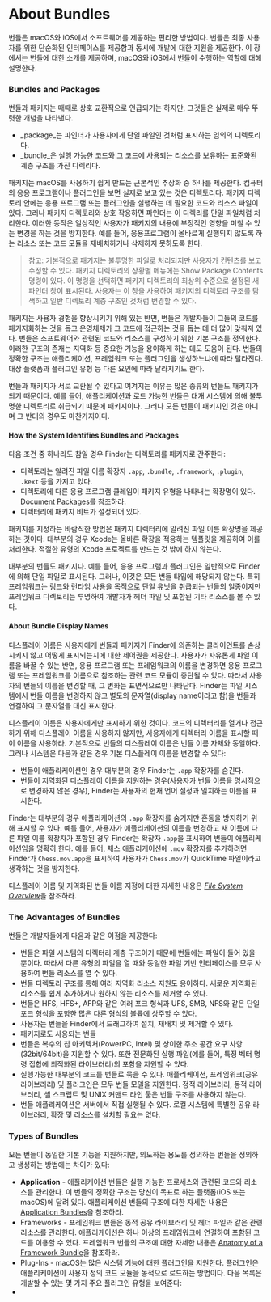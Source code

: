 # About Bundles

번들은 macOS와 iOS에서 소프트웨어를 제공하는 편리한 방법이다. 번들은 최종 사용자를 위한 단순화된 인터페이스를 제공함과 동시에 개발에 대한 지원을 제공한다. 이 장에서는 번들에 대한 소개를 제공하며, macOS와 iOS에서 번들이 수행하는 역할에 대해 설명한다.

### Bundles and Packages

번들과 패키지는 때때로 상호 교환적으로 언급되기는 하지만, 그것들은 실제로 매우 뚜렷한 개념을 나타낸다.

* _package_는 파인더가 사용자에게 단일 파일인 것처럼 표시하는 임의의 디렉토리다.
* _bundle_은 실행 가능한 코드와 그 코드에 사용되는 리소스를 보유하는 표준화된 계층 구조를 가진 디렉리다.

패키지는 macOS를 사용하기 쉽게 만드는 근본적인 추상화 중 하나를 제공한다. 컴퓨터의 응용 프로그램이나 플러그인을 보면 실제로 보고 있는 것은 디렉토리다. 패키지 디렉토리 안에는 응용 프로그램 또는 플러그인을 실행하는 데 필요한 코드와 리소스 파일이 있다. 그러나 패키지 디렉토리와 상호 작용하면 파인더는 이 디렉리를 단일 파일처럼 처리한다. 이러한 동작은 일상적인 사용자가 패키지의 내용에 부정적인 영향을 미칠 수 있는 변경을 하는 것을 방지한다. 예를 들어, 응용프로그램이 올바르게 실행되지 않도록 하는 리소스 또는 코드 모듈을 재배치하거나 삭제하지 못하도록 한다.

> 참고: 기본적으로 패키지는 불투명한 파일로 처리되지만 사용자가 컨텐츠를 보고 수정할 수 있다. 패키지 디렉토리의 상황별 메뉴에는 Show Package Contents 명령이 있다. 이 명령을 선택하면 패키지 디렉토리의 최상위 수준으로 설정된 새 파인더 창이 표시된다. 사용자는 이 창을 사용하여 패키지의 디렉토리 구조를 탐색하고 일반 디렉토리 계층 구조인 것처럼 변경할 수 있다.

패키지는 사용자 경험을 향상시키기 위해 있는 반면, 번들은 개발자들이 그들의 코드를 패키지화하는 것을 돕고 운영체제가 그 코드에 접근하는 것을 돕는 데 더 많이 맞춰져 있다. 번들은 소프트웨어와 관련된 코드와 리소스를 구성하기 위한 기본 구조를 정의한다. 이러한 구조의 존재는 지역화 등 중요한 기능을 용이하게 하는 데도 도움이 된다. 번들의 정확한 구조는 애플리케이션, 프레임워크 또는 플러그인을 생성하느냐에 따라 달라진다. 대상 플랫폼과 플러그인 유형 등 다른 요인에 따라 달라지기도 한다.

번들과 패키지가 서로 교환될 수 있다고 여겨지는 이유는 많은 종류의 번들도 패키지가 되기 때문이다. 예를 들어, 애플리케이션과 로드 가능한 번들은 대개 시스템에 의해 불투명한 디렉토리로 취급되기 때문에 패키지이다. 그러나 모든 번들이 패키지인 것은 아니며 그 반대의 경우도 마찬가지이다.

#### How the System Identifies Bundles and Packages

다음 조건 중 하나라도 참일 경우 Finder는 디렉토리를 패키지로 간주한다:

* 디렉토리는 알려진 파일 이름 확장자 `.app`, `.bundle`, `.framework`, `.plugin`, `.kext` 등을 가지고 있다.
* 디렉토리에 다른 응용 프로그램 클레임이 패키지 유형을 나타내는 확장명이 있다. [Document Packages](https://developer.apple.com/library/archive/documentation/CoreFoundation/Conceptual/CFBundles/DocumentPackages/DocumentPackages.html#//apple_ref/doc/uid/10000123i-CH106-SW1)를 참조하라.
* 디렉터리에 패키지 비트가 설정되어 있다.

패키지를 지정하는 바람직한 방법은 패키지 디렉터리에 알려진 파일 이름 확장명을 제공하는 것이다. 대부분의 경우 Xcode는 올바른 확장을 적용하는 템플릿을 제공하여 이를 처리한다. 적절한 유형의 Xcode 프로젝트를 만드는 것 밖에 하지 않는다.

대부분의 번들도 패키지다. 예를 들어, 응용 프로그램과 플러그인은 일반적으로 Finder에 의해 단일 파일로 표시된다. 그러나, 이것은 모든 번들 타입에 해당되지 않는다. 특히 프레임워크는 링크와 런타임 사용을 목적으로 단일 유닛을 취급되는 번들의 일종이지만 프레임워크 디렉토리는 투명하여 개발자가 헤더 파일 및 포함된 기타 리소스를 볼 수 있다.

#### About Bundle Display Names

디스플레이 이름은 사용자에게 번들과 패키지가 Finder에 의존하는 클라이언트를 손상시키지 않고 어떻게 표시되는지에 대한 제어권을 제공한다. 사용자가 자유롭게 파일 이름을 바꿀 수 있는 반면, 응용 프로그램 또는 프레임워크의 이름을 변경하면 응용 프로그램 또는 프레임워크를 이름으로 참조하는 관련 코드 모듈이 중단될 수 있다. 따라서 사용자의 번들의 이름을 변경할 때, 그 변화는 표면적으로만 나타난다. Finder는 파일 시스템에서 번들 이름을 변경하지 않고 별도의 문자열\(display name이라고 함\)을 번들과 연결하여 그 문자열을 대신 표시한다.

디스플레이 이름은 사용자에게만 표시하기 위한 것이다. 코드의 디렉터리를 열거나 접근하기 위해 디스플레이 이름을 사용하지 않지만, 사용자에게 디렉터리 이름을 표시할 때 이 이름을 사용하라. 기본적으로 번들의 디스플레이 이름은 번들 이름 자체와 동일하다. 그러나 시스템은 다음과 같은 경우 기본 디스플레이 이름을 변경할 수 있다:

* 번들이 애플리케이션인 경우 대부분의 경우 Finder는 `.app` 확장자를 숨긴다.
* 번들이 지역화된 디스플레이 이름을 지원하는 경우\(사용자가 번들 이름을 명시적으로 변경하지 않은 경우\), Finder는 사용자의 현재 언어 설정과 일치하는 이름을 표시한다.

Finder는 대부분의 경우 애플리케이션의 `.app` 확장자를 숨기지만 혼동을 방지하기 위해 표시할 수 있다. 예를 들어, 사용자가 애플리케이션의 이름을 변경하고 새 이름에 다른 파일 이름 확장자가 포함된 경우 Finder는 확장자 `.app`을 표시하여 번들이 애플리케이션임을 명확히 한다. 예를 들어, 체스 애플리케이션에 `.mov` 확장자를 추가하려면 Finder가 `Chess.mov.app`을 표시하여 사용자가 `Chess.mov`가 QuickTime 파일이라고 생각하는 것을 방지한다.

디스플레이 이름 및 지역화된 번들 이름 지정에 대한 자세한 내용은 [_File System Overview_](https://developer.apple.com/library/archive/documentation/MacOSX/Conceptual/BPFileSystem/BPFileSystem.html#//apple_ref/doc/uid/10000185i)을 참조하라.

### The Advantages of Bundles

번들은 개발자들에게 다음과 같은 이점을 제공한다:

* 번들은 파일 시스템의 디렉터리 계층 구조이기 때문에 번들에는 파일이 들어 있을 뿐이다. 따라서 다른 유형의 파일을 열 때와 동일한 파일 기반 인터페이스를 모두 사용하여 번들 리소스를 열 수 있다.
* 번들 디렉토리 구조를 통해 여러 지역화 리소스 지원도 용이하다. 새로운 지역화된 리소스를 쉽게 추가하거나 원하지 않는 리소스를 제거할 수 있다.
* 번들은 HFS, HFS+, AFP와 같은 여러 포크 형식과 UFS, SMB, NFS와 같은 단일 포크 형식을 포함한 많은 다른 형식의 볼륨에 상주할 수 있다.
* 사용자는 번들을 Finder에서 드래그하여 설치, 재배치 및 제거할 수 있다.
* 패키지로도 사용되는 번들
* 번들은 복수의 칩 아키텍처\(PowerPC, Intel\) 및 상이한 주소 공간 요구 사항\(32bit/64bit\)을 지원할 수 있다. 또한 전문화된 실행 파일\(예를 들어, 특정 벡터 명령 집합에 최적화된 라이브러리\)의 포함을 지원할 수 있다.
* 실행가능한 대부분의 코드를 번들로 묶을 수 있다. 애플리케이션, 프레임워크\(공유 라이브러리\) 및 플러그인은 모두 번들 모델을 지원한다. 정적 라이브러리, 동적 라이브러리, 셸 스크립트 및 UNIX 커맨드 라인 툴은 번들 구조를 사용하지 않는다.
* 번들 애플리케이션은 서버에서 직접 실행될 수 있다. 로컬 시스템에 특별한 공유 라이브러리, 확장 및 리소스를 설치할 필요는 없다.

### Types of Bundles

모든 번들이 동일한 기본 기능을 지원하지만, 의도하는 용도를 정의하는 번들을 정의하고 생성하는 방법에는 차이가 있다:

* **Application** - 애플리케이션 번들은 실행 가능한 프로세스와 관련된 코드와 리소스를 관리한다. 이 번들의 정확한 구조는 당신이 목표로 하는 플랫폼\(iOS 또는 macOS\)에 달려 있다. 애플리케이션 번들의 구조에 대한 자세한 내용은 [Application Bundles](https://developer.apple.com/library/archive/documentation/CoreFoundation/Conceptual/CFBundles/BundleTypes/BundleTypes.html#//apple_ref/doc/uid/10000123i-CH101-SW13)을 참조하라.
* Frameworks - 프레임워크 번들은 동적 공유 라이브러리 및 헤더 파일과 같은 관련 리소스를 관리한다. 애플리케이션은 하나 이상의 프레임워크에 연결하여 포함된 코드를 이용할 수 있다. 프레임워크 번들의 구조에 대한 자세한 내용은 [Anatomy of a Framework Bundle](https://developer.apple.com/library/archive/documentation/CoreFoundation/Conceptual/CFBundles/BundleTypes/BundleTypes.html#//apple_ref/doc/uid/10000123i-CH101-SW28)을 참조하라.
* Plug-Ins - macOS는 많은 시스템 기능에 대한 플러그인을 지원한다. 플러그인은 애플리케이션이 사용자 정의 코드 모듈을 동적으로 로드하는 방법이다. 다음 목록은 개발할 수 있는 몇 가지 주요 플러그인 유형을 보여준다:
* 
